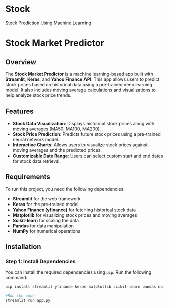 # Stock
Stock Prediction Using Machine Learning


# Stock Market Predictor

## Overview
The **Stock Market Predictor** is a machine learning-based app built with **Streamlit**, **Keras**, and **Yahoo Finance API**. This app allows users to predict stock prices based on historical data using a pre-trained deep learning model. It also includes moving average calculations and visualizations to help analyze stock price trends.

## Features
- **Stock Data Visualization**: Displays historical stock prices along with moving averages (MA50, MA100, MA200).
- **Stock Price Prediction**: Predicts future stock prices using a pre-trained neural network model.
- **Interactive Charts**: Allows users to visualize stock prices against moving averages and the predicted prices.
- **Customizable Date Range**: Users can select custom start and end dates for stock data retrieval.

## Requirements
To run this project, you need the following dependencies:

- **Streamlit** for the web framework
- **Keras** for the pre-trained model
- **Yahoo Finance (yfinance)** for fetching historical stock data
- **Matplotlib** for visualizing stock prices and moving averages
- **Scikit-learn** for scaling the data
- **Pandas** for data manipulation
- **NumPy** for numerical operations

## Installation

### Step 1: Install Dependencies

You can install the required dependencies using `pip`. Run the following command:

```bash
pip install streamlit yfinance keras matplotlib scikit-learn pandas numpy

#Run the code 
streamlit run app.py
